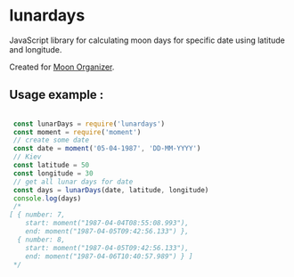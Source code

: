 lunardays
========

JavaScript library for calculating moon days for specific date using latitude and longitude.

Created for [Moon Organizer](https://moonorganizer.com/).

## Usage example :
```js
 
 const lunarDays = require('lunardays')
 const moment = require('moment')
 // create some date
 const date = moment('05-04-1987', 'DD-MM-YYYY')
 // Kiev 
 const latitude = 50
 const longitude = 30
 // get all lunar days for date 
 const days = lunarDays(date, latitude, longitude)
 console.log(days)
 /*
[ { number: 7,
    start: moment("1987-04-04T08:55:08.993"),
    end: moment("1987-04-05T09:42:56.133") },
  { number: 8,
    start: moment("1987-04-05T09:42:56.133"),
    end: moment("1987-04-06T10:40:57.989") } ]
 */
```
